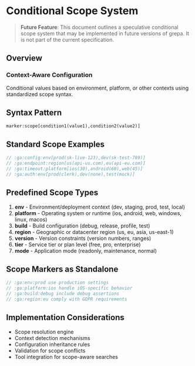 <!-- :ga:tldr future conditional value system for environment-aware markers -->
<!-- :M: keep: brainstorming document about conditional scopes for waymarks -->
# Conditional Scope System

<!-- :ga:meta speculative feature design for context-aware configuration -->

> **Future Feature**: This document outlines a speculative conditional scope system that may be implemented in future versions of grepa. It is not part of the current specification.

## Overview

<!-- :ga:conditional environment and platform-aware marker values -->
### Context-Aware Configuration

Conditional values based on environment, platform, or other contexts using standardized scope syntax.

## Syntax Pattern

```text
marker:scope[condition1(value1),condition2(value2)]
```

## Standard Scope Examples

```javascript
// :ga:config:env[prod(sk-live-123),dev(sk-test-789)]
// :ga:endpoint:region[us(api-us.com),eu(api-eu.com)]
// :ga:timeout:platform[ios(30),android(60),web(45)]
// :ga:auth:env[prod(clerk),dev(none),test(mock)]
```

## Predefined Scope Types

1. **env** - Environment/deployment context (dev, staging, prod, test, local)
2. **platform** - Operating system or runtime (ios, android, web, windows, linux, macos)  
3. **build** - Build configuration (debug, release, profile, test)
4. **region** - Geographic or datacenter region (us, eu, asia, us-east-1)
5. **version** - Version constraints (version numbers, ranges)
6. **tier** - Service tier or plan level (free, pro, enterprise)
7. **mode** - Application mode (readonly, maintenance, normal)

## Scope Markers as Standalone

```javascript
// :ga:env:prod use production settings
// :ga:platform:ios handle iOS-specific behavior
// :ga:build:debug include debug assertions
// :ga:region:eu comply with GDPR requirements
```

## Implementation Considerations

<!-- :ga:todo future implementation requirements -->
- Scope resolution engine
- Context detection mechanisms
- Configuration inheritance rules
- Validation for scope conflicts
- Tool integration for scope-aware searches